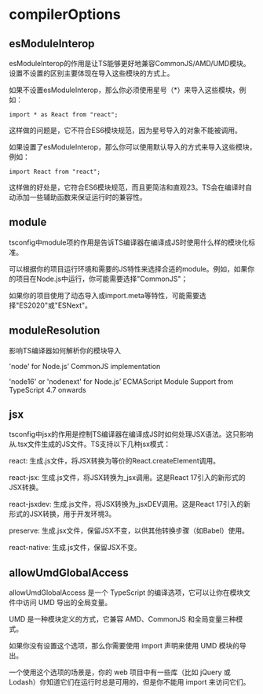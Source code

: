 # compilerOptions

## esModuleInterop

esModuleInterop的作用是让TS能够更好地兼容CommonJS/AMD/UMD模块。设置不设置的区别主要体现在导入这些模块的方式上。

如果不设置esModuleInterop，那么你必须使用星号（*）来导入这些模块，例如：

`import * as React from "react";`

这样做的问题是，它不符合ES6模块规范，因为星号导入的对象不能被调用。

如果设置了esModuleInterop，那么你可以使用默认导入的方式来导入这些模块，例如：

`import React from "react";`

这样做的好处是，它符合ES6模块规范，而且更简洁和直观23。TS会在编译时自动添加一些辅助函数来保证运行时的兼容性。

## module

tsconfig中module项的作用是告诉TS编译器在编译成JS时使用什么样的模块化标准。

可以根据你的项目运行环境和需要的JS特性来选择合适的module。例如，如果你的项目在Node.js中运行，你可能需要选择"CommonJS"；

如果你的项目使用了动态导入或import.meta等特性，可能需要选择"ES2020"或"ESNext"。

## moduleResolution

影响TS编译器如何解析你的模块导入

'node' for Node.js’ CommonJS implementation

'node16' or 'nodenext' for Node.js’ ECMAScript Module Support from TypeScript 4.7 onwards

## jsx

tsconfig中jsx的作用是控制TS编译器在编译成JS时如何处理JSX语法。这只影响从.tsx文件生成的JS文件。TS支持以下几种jsx模式：

react: 生成.js文件，将JSX转换为等价的React.createElement调用。

react-jsx: 生成.js文件，将JSX转换为_jsx调用。这是React 17引入的新形式的JSX转换。

react-jsxdev: 生成.js文件，将JSX转换为_jsxDEV调用。这是React 17引入的新形式的JSX转换，用于开发环境3。

preserve: 生成.jsx文件，保留JSX不变，以供其他转换步骤（如Babel）使用。

react-native: 生成.js文件，保留JSX不变。

## allowUmdGlobalAccess

allowUmdGlobalAccess 是一个 TypeScript 的编译选项，它可以让你在模块文件中访问 UMD 导出的全局变量。

UMD 是一种模块定义的方式，它兼容 AMD、CommonJS 和全局变量三种模式。

如果你没有设置这个选项，那么你需要使用 import 声明来使用 UMD 模块的导出。

一个使用这个选项的场景是，你的 web 项目中有一些库（比如 jQuery 或 Lodash）你知道它们在运行时总是可用的，但是你不能用 import 来访问它们。



